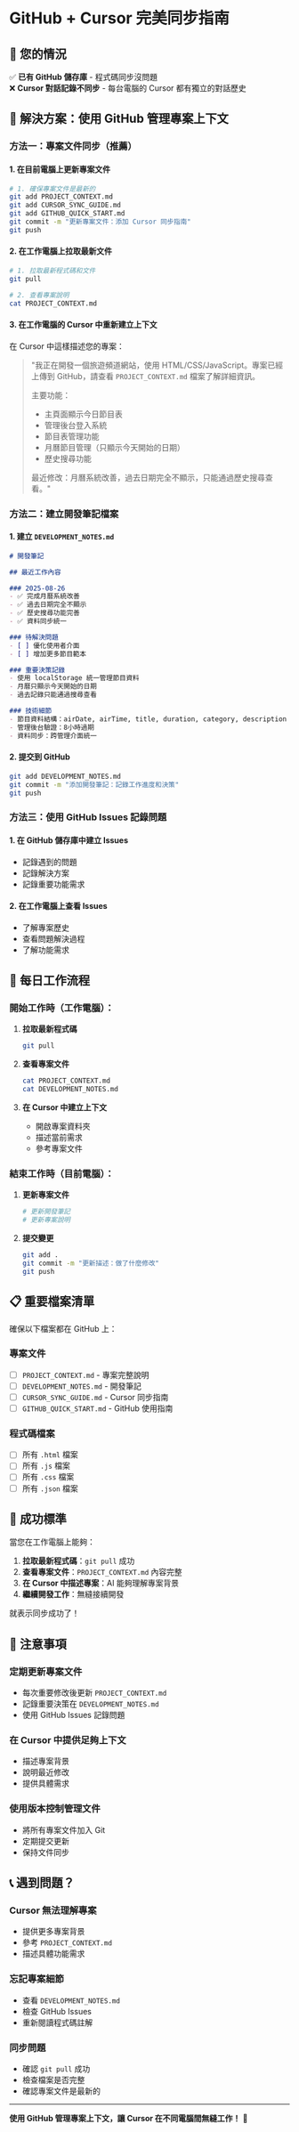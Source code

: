 # GitHub + Cursor 完美同步指南

## 🎯 您的情況

✅ **已有 GitHub 儲存庫** - 程式碼同步沒問題  
❌ **Cursor 對話記錄不同步** - 每台電腦的 Cursor 都有獨立的對話歷史  

## 🔄 解決方案：使用 GitHub 管理專案上下文

### 方法一：專案文件同步（推薦）

#### 1. 在目前電腦上更新專案文件

```bash
# 1. 確保專案文件是最新的
git add PROJECT_CONTEXT.md
git add CURSOR_SYNC_GUIDE.md
git add GITHUB_QUICK_START.md
git commit -m "更新專案文件：添加 Cursor 同步指南"
git push
```

#### 2. 在工作電腦上拉取最新文件

```bash
# 1. 拉取最新程式碼和文件
git pull

# 2. 查看專案說明
cat PROJECT_CONTEXT.md
```

#### 3. 在工作電腦的 Cursor 中重新建立上下文

在 Cursor 中這樣描述您的專案：

> "我正在開發一個旅遊頻道網站，使用 HTML/CSS/JavaScript。專案已經上傳到 GitHub，請查看 `PROJECT_CONTEXT.md` 檔案了解詳細資訊。
> 
> 主要功能：
> - 主頁面顯示今日節目表
> - 管理後台登入系統
> - 節目表管理功能
> - 月曆節目管理（只顯示今天開始的日期）
> - 歷史搜尋功能
> 
> 最近修改：月曆系統改善，過去日期完全不顯示，只能通過歷史搜尋查看。"

### 方法二：建立開發筆記檔案

#### 1. 建立 `DEVELOPMENT_NOTES.md`

```markdown
# 開發筆記

## 最近工作內容

### 2025-08-26
- ✅ 完成月曆系統改善
- ✅ 過去日期完全不顯示
- ✅ 歷史搜尋功能完善
- ✅ 資料同步統一

### 待解決問題
- [ ] 優化使用者介面
- [ ] 增加更多節目範本

### 重要決策記錄
- 使用 localStorage 統一管理節目資料
- 月曆只顯示今天開始的日期
- 過去記錄只能通過搜尋查看

### 技術細節
- 節目資料結構：airDate, airTime, title, duration, category, description
- 管理後台驗證：8小時過期
- 資料同步：跨管理介面統一
```

#### 2. 提交到 GitHub

```bash
git add DEVELOPMENT_NOTES.md
git commit -m "添加開發筆記：記錄工作進度和決策"
git push
```

### 方法三：使用 GitHub Issues 記錄問題

#### 1. 在 GitHub 儲存庫中建立 Issues

- 記錄遇到的問題
- 記錄解決方案
- 記錄重要功能需求

#### 2. 在工作電腦上查看 Issues

- 了解專案歷史
- 查看問題解決過程
- 了解功能需求

## 🔄 每日工作流程

### 開始工作時（工作電腦）：

1. **拉取最新程式碼**
   ```bash
   git pull
   ```

2. **查看專案文件**
   ```bash
   cat PROJECT_CONTEXT.md
   cat DEVELOPMENT_NOTES.md
   ```

3. **在 Cursor 中建立上下文**
   - 開啟專案資料夾
   - 描述當前需求
   - 參考專案文件

### 結束工作時（目前電腦）：

1. **更新專案文件**
   ```bash
   # 更新開發筆記
   # 更新專案說明
   ```

2. **提交變更**
   ```bash
   git add .
   git commit -m "更新描述：做了什麼修改"
   git push
   ```

## 📋 重要檔案清單

確保以下檔案都在 GitHub 上：

### 專案文件
- [ ] `PROJECT_CONTEXT.md` - 專案完整說明
- [ ] `DEVELOPMENT_NOTES.md` - 開發筆記
- [ ] `CURSOR_SYNC_GUIDE.md` - Cursor 同步指南
- [ ] `GITHUB_QUICK_START.md` - GitHub 使用指南

### 程式碼檔案
- [ ] 所有 `.html` 檔案
- [ ] 所有 `.js` 檔案
- [ ] 所有 `.css` 檔案
- [ ] 所有 `.json` 檔案

## 🎯 成功標準

當您在工作電腦上能夠：

1. **拉取最新程式碼**：`git pull` 成功
2. **查看專案文件**：`PROJECT_CONTEXT.md` 內容完整
3. **在 Cursor 中描述專案**：AI 能夠理解專案背景
4. **繼續開發工作**：無縫接續開發

就表示同步成功了！

## 🚨 注意事項

### 定期更新專案文件
- 每次重要修改後更新 `PROJECT_CONTEXT.md`
- 記錄重要決策在 `DEVELOPMENT_NOTES.md`
- 使用 GitHub Issues 記錄問題

### 在 Cursor 中提供足夠上下文
- 描述專案背景
- 說明最近修改
- 提供具體需求

### 使用版本控制管理文件
- 將所有專案文件加入 Git
- 定期提交更新
- 保持文件同步

## 📞 遇到問題？

### Cursor 無法理解專案
- 提供更多專案背景
- 參考 `PROJECT_CONTEXT.md`
- 描述具體功能需求

### 忘記專案細節
- 查看 `DEVELOPMENT_NOTES.md`
- 檢查 GitHub Issues
- 重新閱讀程式碼註解

### 同步問題
- 確認 `git pull` 成功
- 檢查檔案是否完整
- 確認專案文件是最新的

---

**使用 GitHub 管理專案上下文，讓 Cursor 在不同電腦間無縫工作！** 🚀













